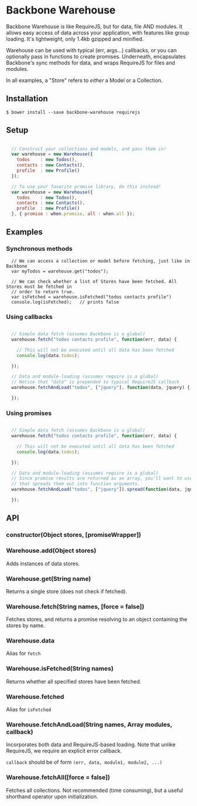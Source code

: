 # Backbone Warehouse

Backbone Warehouse is like RequireJS, but for data, file AND modules. It allows easy access of data
across your application, with features like group loading. It's lightweight, only 1.4kb gzipped
and minified.

Warehouse can be used with typical (err, args...) callbacks, or you can optionally pass in functions
to create promises. Underneath, encapsulates Backbone's sync methods for data, and wraps
RequireJS for files and modules.

In all examples, a "Store" refers to *either* a Model or a Collection.


## Installation

```base
$ bower install --save backbone-warehouse requirejs
```

## Setup

```js

  // Construct your collections and models, and pass them in!
  var warehouse = new Warehouse({
    todos    : new Todos(),
    contacts : new Contacts(),
    profile  : new Profile()
  });

  // To use your favorite promise library, do this instead!
  var warehouse = new Warehouse({
    todos    : new Todos(),
    contacts : new Contacts(),
    profile  : new Profile()
  }, { promise : when.promise, all : when.all });

```


## Examples

### Synchronous methods

```
  // We can access a collection or model before fetching, just like in Backbone
  var myTodos = warehouse.get("todos");

  // We can check whether a list of Stores have been fetched. All Stores must be fetched in
  // order to return true.
  var isFetched = warehouse.isFetched("todos contacts profile")
  console.log(isFetched);   // prints false

```

### Using callbacks

```js

  // Simple data fetch (assumes Backbone is a global)
  warehouse.fetch("todos contacts profile", function(err, data) {

    // This will not be executed until all data has been fetched
    console.log(data.todos);

  });

  // Data and module-loading (assumes require is a global)
  // Notice that "data" is prepended to typical RequireJS callback
  warehouse.fetchAndLoad("todos", ["jquery"], function(data, jquery) {

  });

```

### Using promises

```js

  // Simple data fetch (assumes Backbone is a global)
  warehouse.fetch("todos contacts profile", function(err, data) {

    // This will not be executed until all data has been fetched
    console.log(data.todos);

  });

  // Data and module-loading (assumes require is a global)
  // Since promise results are returned as an array, you'll want to use a convenience function
  // that spreads them out into function arguments.
  warehouse.fetchAndLoad("todos", ["jquery"]).spread(function(data, jquery) {

  });

```


## API

### constructor(Object stores, [promiseWrapper])

### Warehouse.add(Object stores)

Adds instances of data stores.


### Warehouse.get(String name)

Returns a single store (does not check if fetched).


### Warehouse.fetch(String names, [force = false])

Fetches stores, and returns a promise resolving to an object containing the stores by name.


### Warehouse.data

Alias for `fetch`


### Warehouse.isFetched(String names)

Returns whether all specified stores have been fetched.


### Warehouse.fetched

Alias for `isFetched`


### Warehouse.fetchAndLoad(String names, Array modules, callback)

Incorporates both data and RequireJS-based loading. Note that unlike RequireJS, we require an
explicit error callback.

`callback` should be of form `(err, data, module1, module2, ...)`

### Warehouse.fetchAll([force = false])

Fetches all collections. Not recommended (time consuming), but a useful shorthand operator upon initialization.

